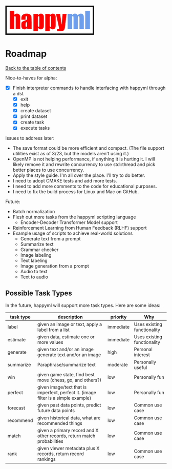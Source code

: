 ![happyml](../happyml.png)

# Roadmap
[Back to the table of contents](README.md)

Nice-to-haves for alpha:
* [x] Finish interpreter commands to handle interfacing with happyml through a dsl.
    * [x] exit
    * [x] help
    * [x] create dataset
    * [x] print dataset
    * [x] create task
    * [x] execute tasks

Issues to address later:
* The save format could be more efficient and compact. (The file support utilities exist as of 3/23, but the models aren't using it.)
* OpenMP is not helping performance, if anything it is hurting it. I will likely remove it and rewrite concurrency to use std::thread and pick better places to use concurrency.
* Apply the style guide. I'm all over the place. I'll try to do better.
* I need to adopt CMAKE tests and add more tests.
* I need to add more comments to the code for educational purposes.
* I need to fix the build process for Linux and Mac on GitHub.

Future:
* Batch normalization
* Flesh out more tasks from the happyml scripting language
    * Encoder-Decoder Transformer Model support
* Reinforcement Learning from Human Feedback (RLHF) support
* Example usage of scripts to achieve real-world solutions
    * Generate text from a prompt
    * Summarize text
    * Grammar checker
    * Image labeling
    * Text labeling
    * Image generation from a prompt
    * Audio to text
    * Text to audio


## Possible Task Types

In the future, happyml will support more task types. Here are some ideas:

| task type | description                                                                        | priority  | Why                         |
|-----------|------------------------------------------------------------------------------------|-----------|-----------------------------|
| label     | given an image or text, apply a label from a list                                  | immediate | Uses existing functionality |
| estimate  | given data, estimate one or more values                                            | immediate | Uses existing functionality |
| generate  | given text and/or an image generate text and/or an image                           | high      | Personal interest           |
| summarize | Paraphrase/summarize text                                                          | moderate  | Personally useful           |
| win       | given game state, find best move (chess, go, and others?)                          | low       | Personally fun              |
| perfect   | given image/text that is imperfect, perfect it. (image filter is a simple example) | low       | Personally fun              |
| forecast  | given past data points, predict future data points                                 | low       | Common use case             |
| recommend | given historical data, what are recommended things                                 | low       | Common use case             | 
| match     | given a primary record and X other records, return match probabilities             | low       | Common use case             |
| rank      | given viewer metadata plus X records, return record rankings                       | low       | Common use case             |

